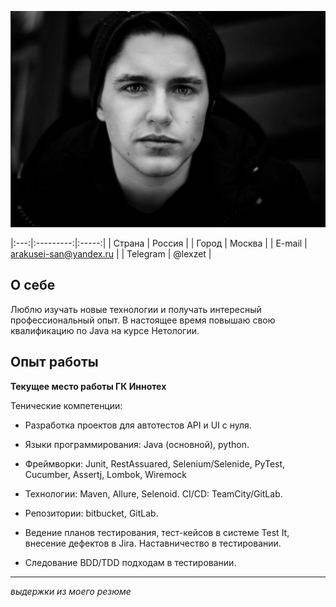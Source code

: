 ![](lex.png)

|:---:|:---------:|:-----:|
| Страна      | Россия       |
| Город       | Москва       |
| E-mail      | arakusei-san@yandex.ru |
| Telegram    | @lexzet |

О себе
---------
Люблю изучать новые технологии и получать интересный профессиональный опыт.
В настоящее время повышаю свою квалификацию по Java на курсе Нетологии.

Опыт работы
----------

**Текущее место работы ГК Иннотех**

Тенические компетенции:

* Разработка проектов для автотестов API и UI с нуля.

* Языки программирования: Java (основной), python.

* Фреймворки: Junit, RestAssuared,
Selenium/Selenide, PyTest, Cucumber, Assertj, Lombok,
Wiremock

* Технологии: Maven, Allure, Selenoid.
CI/CD: TeamCity/GitLab.

* Репозитории: bitbucket, GitLab.

* Ведение планов тестирования, тест-кейсов в системе
Test It, внесение дефектов в Jira. Наставничество в
тестировании.

* Следование BDD/TDD подходам в тестировании.

*** 
*выдержки из моего резюме* 
